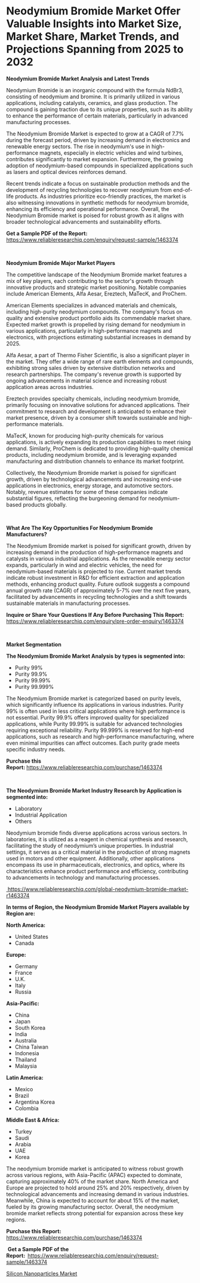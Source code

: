 <p><h1>Neodymium Bromide Market Offer Valuable Insights into Market Size, Market Share, Market Trends, and Projections Spanning from 2025 to 2032</h1></p><p><strong>Neodymium Bromide Market Analysis and Latest Trends</strong></p>
<p><p>Neodymium Bromide is an inorganic compound with the formula NdBr3, consisting of neodymium and bromine. It is primarily utilized in various applications, including catalysts, ceramics, and glass production. The compound is gaining traction due to its unique properties, such as its ability to enhance the performance of certain materials, particularly in advanced manufacturing processes.</p><p>The Neodymium Bromide Market is expected to grow at a CAGR of 7.7% during the forecast period, driven by increasing demand in electronics and renewable energy sectors. The rise in neodymium's use in high-performance magnets, especially in electric vehicles and wind turbines, contributes significantly to market expansion. Furthermore, the growing adoption of neodymium-based compounds in specialized applications such as lasers and optical devices reinforces demand.</p><p>Recent trends indicate a focus on sustainable production methods and the development of recycling technologies to recover neodymium from end-of-life products. As industries prioritize eco-friendly practices, the market is also witnessing innovations in synthetic methods for neodymium bromide, enhancing its efficiency and operational performance. Overall, the Neodymium Bromide market is poised for robust growth as it aligns with broader technological advancements and sustainability efforts.</p></p>
<p><strong>Get a Sample PDF of the Report:&nbsp;</strong> <a href="https://www.reliableresearchiq.com/enquiry/request-sample/1463374?utm_campaign=3296&utm_medium=2&utm_source=Github&utm_content=ia&utm_term=01042025&utm_id=neodymium-bromide">https://www.reliableresearchiq.com/enquiry/request-sample/1463374</a></p>
<p>&nbsp;</p>
<p><strong>Neodymium Bromide Major Market Players</strong></p>
<p><p>The competitive landscape of the Neodymium Bromide market features a mix of key players, each contributing to the sector's growth through innovative products and strategic market positioning. Notable companies include American Elements, Alfa Aesar, Ereztech, MaTecK, and ProChem.</p><p>American Elements specializes in advanced materials and chemicals, including high-purity neodymium compounds. The company's focus on quality and extensive product portfolio aids its commendable market share. Expected market growth is propelled by rising demand for neodymium in various applications, particularly in high-performance magnets and electronics, with projections estimating substantial increases in demand by 2025.</p><p>Alfa Aesar, a part of Thermo Fisher Scientific, is also a significant player in the market. They offer a wide range of rare earth elements and compounds, exhibiting strong sales driven by extensive distribution networks and research partnerships. The company's revenue growth is supported by ongoing advancements in material science and increasing robust application areas across industries.</p><p>Ereztech provides specialty chemicals, including neodymium bromide, primarily focusing on innovative solutions for advanced applications. Their commitment to research and development is anticipated to enhance their market presence, driven by a consumer shift towards sustainable and high-performance materials.</p><p>MaTecK, known for producing high-purity chemicals for various applications, is actively expanding its production capabilities to meet rising demand. Similarly, ProChem is dedicated to providing high-quality chemical products, including neodymium bromide, and is leveraging expanded manufacturing and distribution channels to enhance its market footprint.</p><p>Collectively, the Neodymium Bromide market is poised for significant growth, driven by technological advancements and increasing end-use applications in electronics, energy storage, and automotive sectors. Notably, revenue estimates for some of these companies indicate substantial figures, reflecting the burgeoning demand for neodymium-based products globally.</p></p>
<p>&nbsp;</p>
<p><strong>What Are The Key Opportunities For Neodymium Bromide Manufacturers?</strong></p>
<p><p>The Neodymium Bromide market is poised for significant growth, driven by increasing demand in the production of high-performance magnets and catalysts in various industrial applications. As the renewable energy sector expands, particularly in wind and electric vehicles, the need for neodymium-based materials is projected to rise. Current market trends indicate robust investment in R&D for efficient extraction and application methods, enhancing product quality. Future outlook suggests a compound annual growth rate (CAGR) of approximately 5-7% over the next five years, facilitated by advancements in recycling technologies and a shift towards sustainable materials in manufacturing processes.</p></p>
<p><strong>Inquire or Share Your Questions If Any Before Purchasing This Report:</strong> <a href="https://www.reliableresearchiq.com/enquiry/pre-order-enquiry/1463374?utm_campaign=3296&utm_medium=2&utm_source=Github&utm_content=ia&utm_term=01042025&utm_id=neodymium-bromide">https://www.reliableresearchiq.com/enquiry/pre-order-enquiry/1463374</a></p>
<p>&nbsp;</p>
<p><strong>Market Segmentation</strong></p>
<p><strong>The Neodymium Bromide Market Analysis by types is segmented into:</strong></p>
<p><ul><li>Purity 99%</li><li>Purity 99.9%</li><li>Purity 99.99%</li><li>Purity 99.999%</li></ul></p>
<p><p>The Neodymium Bromide market is categorized based on purity levels, which significantly influence its applications in various industries. Purity 99% is often used in less critical applications where high performance is not essential. Purity 99.9% offers improved quality for specialized applications, while Purity 99.99% is suitable for advanced technologies requiring exceptional reliability. Purity 99.999% is reserved for high-end applications, such as research and high-performance manufacturing, where even minimal impurities can affect outcomes. Each purity grade meets specific industry needs.</p></p>
<p><strong>Purchase this Report:&nbsp;</strong><a href="https://www.reliableresearchiq.com/purchase/1463374?utm_campaign=3296&utm_medium=2&utm_source=Github&utm_content=ia&utm_term=01042025&utm_id=neodymium-bromide">https://www.reliableresearchiq.com/purchase/1463374</a></p>
<p>&nbsp;</p>
<p><strong>The Neodymium Bromide Market Industry Research by Application is segmented into:</strong></p>
<p><ul><li>Laboratory</li><li>Industrial Application</li><li>Others</li></ul></p>
<p><p>Neodymium bromide finds diverse applications across various sectors. In laboratories, it is utilized as a reagent in chemical synthesis and research, facilitating the study of neodymium’s unique properties. In industrial settings, it serves as a critical material in the production of strong magnets used in motors and other equipment. Additionally, other applications encompass its use in pharmaceuticals, electronics, and optics, where its characteristics enhance product performance and efficiency, contributing to advancements in technology and manufacturing processes.</p></p>
<p><a href="https://www.reliableresearchiq.com/global-neodymium-bromide-market-r1463374?utm_campaign=3296&utm_medium=2&utm_source=Github&utm_content=ia&utm_term=01042025&utm_id=neodymium-bromide">&nbsp;https://www.reliableresearchiq.com/global-neodymium-bromide-market-r1463374</a></p>
<p><strong>In terms of Region, the Neodymium Bromide Market Players available by Region are:</strong></p>
<p>
    <p> <strong> North America: </strong>
        <ul>
            <li>United States</li>
            <li>Canada</li>
        </ul>
        </p> 
    <p> <strong> Europe: </strong>
        <ul>
            <li>Germany</li>
            <li>France</li>
            <li>U.K.</li>
            <li>Italy</li>
            <li>Russia</li>
        </ul>
        </p> 
    <p> <strong> Asia-Pacific: </strong>
        <ul>
            <li>China</li>
            <li>Japan</li>
            <li>South Korea</li>
            <li>India</li>
            <li>Australia</li>
            <li>China Taiwan</li>
            <li>Indonesia</li>
            <li>Thailand</li>
            <li>Malaysia</li>
        </ul>
        </p> 
    <p> <strong> Latin America: </strong>
        <ul>
            <li>Mexico</li>
            <li>Brazil</li>
            <li>Argentina Korea</li>
            <li>Colombia</li>
        </ul>
        </p> 
    <p> <strong> Middle East & Africa: </strong>
        <ul>
            <li>Turkey</li>
            <li>Saudi</li>
            <li>Arabia</li>
            <li>UAE</li>
            <li>Korea</li>
        </ul>
    </p>
    </p>
<p><p>The neodymium bromide market is anticipated to witness robust growth across various regions, with Asia-Pacific (APAC) expected to dominate, capturing approximately 40% of the market share. North America and Europe are projected to hold around 25% and 20% respectively, driven by technological advancements and increasing demand in various industries. Meanwhile, China is expected to account for about 15% of the market, fueled by its growing manufacturing sector. Overall, the neodymium bromide market reflects strong potential for expansion across these key regions.</p></p>
<p><strong>Purchase this Report: </strong><a href="https://www.reliableresearchiq.com/purchase/1463374?utm_campaign=3296&utm_medium=2&utm_source=Github&utm_content=ia&utm_term=01042025&utm_id=neodymium-bromide">https://www.reliableresearchiq.com/purchase/1463374</a></p>
<p>&nbsp;<strong>Get a Sample PDF of the Report:&nbsp;&nbsp;</strong><a href="https://www.reliableresearchiq.com/enquiry/request-sample/1463374?utm_campaign=3296&utm_medium=2&utm_source=Github&utm_content=ia&utm_term=01042025&utm_id=neodymium-bromide">https://www.reliableresearchiq.com/enquiry/request-sample/1463374</a></p>
<p><strong></strong></p>
<p><p><a href="https://github.com/fraryatena85/Market-Research-Report-List-1/blob/main/silicon-nanoparticles-market.md?utm_campaign=3296&utm_medium=2&utm_source=Github&utm_content=ia&utm_term=01042025&utm_id=neodymium-bromide">Silicon Nanoparticles Market</a></p></p>